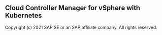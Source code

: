 ## Cloud Controller Manager for vSphere with Kubernetes
Copyright (c) 2021 SAP SE or an SAP affiliate company. All rights reserved.
